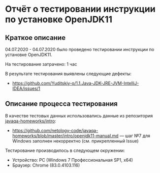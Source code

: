 # Отчёт о тестировании инструкции по установке OpenJDK11

## Краткое описание

04.07.2020 - 04.07.2020 было проведено тестировании инструкции по установке OpenJDK11.

На тестирование затрачено: 1 час

В результате тестирования выявлены следующие дефекты:
* https://github.com/Yuditskiy-o/1.1.Java-JDK-JRE-JVM-IntelliJ-IDEA/issues/1

## Описание процесса тестирования

В качестве тестовых данных использовались данные из репозитория [javaqa-homeworks/intro](https://github.com/netology-code/javaqa-homeworks/tree/master/intro):
* https://github.com/netology-code/javaqa-homeworks/blob/master/intro/openjdk11-manual.md — шаг №7 для Windows заполнен некорректно (см. прикрепленный Issue)

Тестирование производилось в следующем окружении:
* Устройство: PC (Windows 7 Профессиональная SP1, x64)
* Браузер: Chrome (83.0.4103.116)

